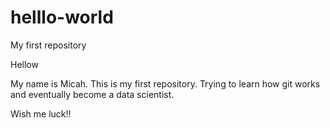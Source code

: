 # helllo-world
My first repository


Hellow

My name is Micah.
This is my first repository. Trying to learn how git works and eventually become a data scientist.

Wish me luck!!
